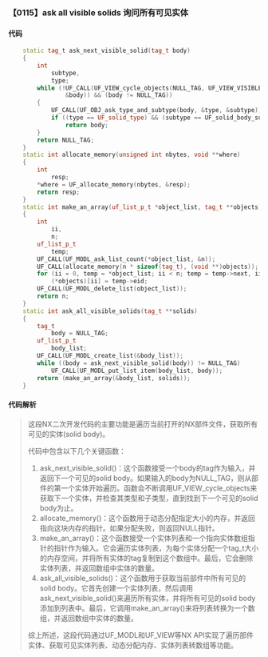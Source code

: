 ### 【0115】ask all visible solids 询问所有可见实体

#### 代码

```cpp
    static tag_t ask_next_visible_solid(tag_t body)  
    {  
        int  
            subtype,  
            type;  
        while (!UF_CALL(UF_VIEW_cycle_objects(NULL_TAG, UF_VIEW_VISIBLE_OBJECTS,  
                &body)) && (body != NULL_TAG))  
        {  
            UF_CALL(UF_OBJ_ask_type_and_subtype(body, &type, &subtype));  
            if ((type == UF_solid_type) && (subtype == UF_solid_body_subtype))  
                return body;  
        }  
        return NULL_TAG;  
    }  
    static int allocate_memory(unsigned int nbytes, void **where)  
    {  
        int  
            resp;  
        *where = UF_allocate_memory(nbytes, &resp);  
        return resp;  
    }  
    static int make_an_array(uf_list_p_t *object_list, tag_t **objects)  
    {  
        int  
            ii,  
            n;  
        uf_list_p_t  
            temp;  
        UF_CALL(UF_MODL_ask_list_count(*object_list, &n));  
        UF_CALL(allocate_memory(n * sizeof(tag_t), (void **)objects));  
        for (ii = 0, temp = *object_list; ii < n; temp = temp->next, ii++)  
            (*objects)[ii] = temp->eid;  
        UF_CALL(UF_MODL_delete_list(object_list));  
        return n;  
    }  
    static int ask_all_visible_solids(tag_t **solids)  
    {  
        tag_t  
            body = NULL_TAG;  
        uf_list_p_t  
            body_list;  
        UF_CALL(UF_MODL_create_list(&body_list));  
        while ((body = ask_next_visible_solid(body)) != NULL_TAG)  
            UF_CALL(UF_MODL_put_list_item(body_list, body));  
        return (make_an_array(&body_list, solids));  
    }

```

#### 代码解析

> 这段NX二次开发代码的主要功能是遍历当前打开的NX部件文件，获取所有可见的实体(solid body)。
>
> 代码中包含以下几个关键函数：
>
> 1. ask_next_visible_solid()：这个函数接受一个body的tag作为输入，并返回下一个可见的solid body。如果输入的body为NULL_TAG，则从部件的第一个实体开始遍历。函数会不断调用UF_VIEW_cycle_objects来获取下一个实体，并检查其类型和子类型，直到找到下一个可见的solid body为止。
> 2. allocate_memory()：这个函数用于动态分配指定大小的内存，并返回指向这块内存的指针。如果分配失败，则返回NULL指针。
> 3. make_an_array()：这个函数接受一个实体列表和一个指向实体数组指针的指针作为输入。它会遍历实体列表，为每个实体分配一个tag_t大小的内存空间，并将所有实体的tag复制到这个数组中。最后，它会删除实体列表，并返回数组中实体的数量。
> 4. ask_all_visible_solids()：这个函数用于获取当前部件中所有可见的solid body。它首先创建一个实体列表，然后调用ask_next_visible_solid()来遍历所有实体，并将所有可见的solid body添加到列表中。最后，它调用make_an_array()来将列表转换为一个数组，并返回数组中实体的数量。
>
> 综上所述，这段代码通过UF_MODL和UF_VIEW等NX API实现了遍历部件实体、获取可见实体列表、动态分配内存、实体列表转数组等功能。
>
